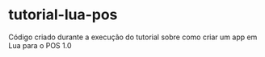 # tutorial-lua-pos
Código criado durante a execução do tutorial sobre como criar um app em Lua para o POS 1.0
